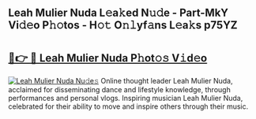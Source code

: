 ## Leah Mulier Nuda L𝚎a𝚔ed N𝚞𝚍e - Part-MkY Vi𝚍𝚎o P𝚑𝚘tos - H𝚘𝚝 O𝚗𝚕yf𝚊ns L𝚎a𝚔s p75YZ

# <h2><a href="http://kf4z75.oniu.top/?m=Leah+Mulier+Nuda">🔗👉 🔴 Leah Mulier Nuda P𝚑ot𝚘𝚜 V𝚒d𝚎o</a></h2>

[![Leah Mulier Nuda Nu𝚍e𝚜](https://i.imgur.com/0qMVB7G.gif)](http://kf4z75.oniu.top/?m=Leah+Mulier+Nuda)
Online thought leader Leah Mulier Nuda, acclaimed for disseminating dance and lifestyle knowledge, through performances and personal vlogs. Inspiring musician Leah Mulier Nuda, celebrated for their ability to move and inspire others through their music.  

